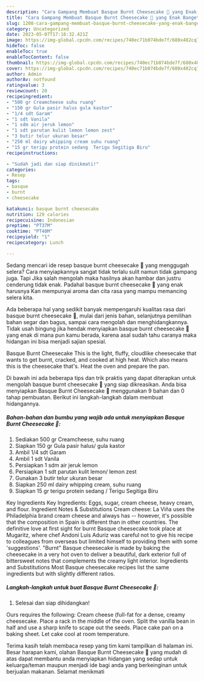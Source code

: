 ```yaml
---
description: "Cara Gampang Membuat Basque Burnt Cheesecake 🧀 yang Enak Banget}"
title: "Cara Gampang Membuat Basque Burnt Cheesecake 🧀 yang Enak Banget}"
slug: 1208-cara-gampang-membuat-basque-burnt-cheesecake-yang-enak-banget
category: Uncategorized
date: 2023-05-07T17:16:32.421Z
image: https://img-global.cpcdn.com/recipes/740ec71b074bde7f/680x482cq70/basque-burnt-cheesecake-foto-resep-utama.jpg
hideToc: false
enableToc: true
enableTocContent: false
thumbnail: https://img-global.cpcdn.com/recipes/740ec71b074bde7f/680x482cq70/basque-burnt-cheesecake-foto-resep-utama.jpg
cover: https://img-global.cpcdn.com/recipes/740ec71b074bde7f/680x482cq70/basque-burnt-cheesecake-foto-resep-utama.jpg
author: Admin
authorAv: notfound
ratingvalue: 3
reviewcount: 20
recipeingredient:
- "500 gr Creamcheese suhu ruang"
- "150 gr Gula pasir halus gula kastor"
- "1/4 sdt Garam"
- "1 sdt Vanila"
- "1 sdm air jeruk lemon"
- "1 sdt parutan kulit lemon lemon zest"
- "3 butir telur ukuran besar"
- "250 ml dairy whipping cream suhu ruang"
- "15 gr terigu protein sedang  Terigu Segitiga Biru"
recipeinstructions:

- "Sudah jadi dan siap dinikmati!"
categories:
- Resep
tags:
- basque
- burnt
- cheesecake

katakunci: basque burnt cheesecake 
nutrition: 129 calories
recipecuisine: Indonesian
preptime: "PT37M"
cooktime: "PT40M"
recipeyield: "1"
recipecategory: Lunch

---
```



Sedang mencari ide resep basque burnt cheesecake 🧀 yang menggugah selera? Cara menyiapkannya sangat tidak terlalu sulit namun tidak gampang juga. Tapi Jika salah mengolah maka hasilnya akan hambar dan justru cenderung tidak enak. Padahal basque burnt cheesecake 🧀 yang enak harusnya Kan mempunyai aroma dan cita rasa yang mampu memancing selera kita.


Ada beberapa hal yang sedikit banyak mempengaruhi kualitas rasa dari basque burnt cheesecake 🧀, mulai dari jenis bahan, selanjutnya pemilihan bahan segar dan bagus, sampai cara mengolah dan menghidangkannya. Tidak usah bingung jika hendak menyiapkan basque burnt cheesecake 🧀 yang enak di mana pun kamu berada, karena asal sudah tahu caranya maka hidangan ini bisa menjadi sajian spesial.

Basque Burnt Cheesecake This is the light, fluffy, cloudlike cheesecake that wants to get burnt, cracked, and cooked at high heat. Which also means this is the cheesecake that&#39;s. Heat the oven and prepare the pan.


Di bawah ini ada beberapa tips dan trik praktis yang dapat diterapkan untuk mengolah basque burnt cheesecake 🧀 yang siap dikreasikan. Anda bisa menyiapkan Basque Burnt Cheesecake 🧀 menggunakan 9 bahan dan 0 tahap pembuatan. Berikut ini langkah-langkah dalam membuat hidangannya.

<!--inarticleads1-->

##### Bahan-bahan dan bumbu yang wajib ada untuk menyiapkan Basque Burnt Cheesecake 🧀:

1. Sediakan 500 gr Creamcheese, suhu ruang
1. Siapkan 150 gr Gula pasir halus/ gula kastor
1. Ambil 1/4 sdt Garam
1. Ambil 1 sdt Vanila
1. Persiapkan 1 sdm air jeruk lemon
1. Persiapkan 1 sdt parutan kulit lemon/ lemon zest
1. Gunakan 3 butir telur ukuran besar
1. Siapkan 250 ml dairy whipping cream, suhu ruang
1. Siapkan 15 gr terigu protein sedang / Terigu Segitiga Biru


Key Ingredients Key Ingredients: Eggs, sugar, cream cheese, heavy cream, and flour. Ingredient Notes &amp; Substitutions Cream cheese: La Viña uses the Philadelphia brand cream cheese and always has -- however, it&#39;s possible that the composition in Spain is different than in other countries. The definitive love at first sight for burnt Basque cheesecake took place at Mugaritz, where chef Andoni Luis Aduriz was careful not to give his recipe to colleagues from overseas but limited himself to providing them with some &#39;suggestions&#39;. &#34;Burnt&#34; Basque cheesecake is made by baking the cheesecake in a very hot oven to deliver a beautiful, dark exterior full of bittersweet notes that complements the creamy light interior. Ingredients and Substitutions Most Basque cheesecake recipes list the same ingredients but with slightly different ratios. 

<!--inarticleads2-->

##### Langkah-langkah untuk buat Basque Burnt Cheesecake 🧀:


1. Selesai dan siap dihidangkan!

Ours requires the following: Cream cheese (full-fat for a dense, creamy cheesecake. Place a rack in the middle of the oven. Split the vanilla bean in half and use a sharp knife to scape out the seeds. Place cake pan on a baking sheet. Let cake cool at room temperature. 

Terima kasih telah membaca resep yang tim kami tampilkan di halaman ini. Besar harapan kami, olahan Basque Burnt Cheesecake 🧀 yang mudah di atas dapat membantu anda menyiapkan hidangan yang sedap untuk keluarga/teman maupun menjadi ide bagi anda yang berkeinginan untuk berjualan makanan. Selamat menikmati
